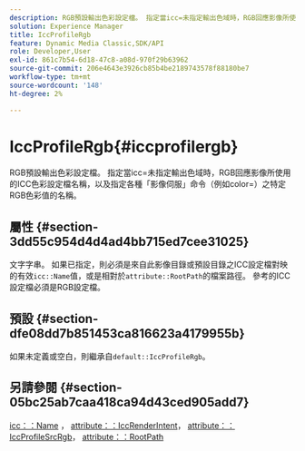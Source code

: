 ```yaml
---
description: RGB預設輸出色彩設定檔。 指定當icc=未指定輸出色域時，RGB回應影像所使用的ICC色彩設定檔名稱，以及指定各種「影像伺服」命令（例如color=）之特定RGB色彩值的名稱。
solution: Experience Manager
title: IccProfileRgb
feature: Dynamic Media Classic,SDK/API
role: Developer,User
exl-id: 861c7b54-6d18-47c8-a08d-970f29b63962
source-git-commit: 206e4643e3926cb85b4be2189743578f88180be7
workflow-type: tm+mt
source-wordcount: '148'
ht-degree: 2%

---
```


# IccProfileRgb{#iccprofilergb}

RGB預設輸出色彩設定檔。 指定當icc=未指定輸出色域時，RGB回應影像所使用的ICC色彩設定檔名稱，以及指定各種「影像伺服」命令（例如color=）之特定RGB色彩值的名稱。

## 屬性 {#section-3dd55c954d4d4ad4bb715ed7cee31025}

文字字串。 如果已指定，則必須是來自此影像目錄或預設目錄之ICC設定檔對映的有效`icc::Name`值，或是相對於`attribute::RootPath`的檔案路徑。 參考的ICC設定檔必須是RGB設定檔。

## 預設 {#section-dfe08dd7b851453ca816623a4179955b}

如果未定義或空白，則繼承自`default::IccProfileRgb`。

## 另請參閱 {#section-05bc25ab7caa418ca94d43ced905add7}

[icc：：Name](../../../../../is-api/image-catalog/image-serving-api-ref/c-image-catalog-reference/c-icc-profile-map-reference/r-name-icc.md#reference-9e7d3c8e35434981a3dfac66b8946cbe) ， [attribute：：IccRenderIntent](../../../../../is-api/image-catalog/image-serving-api-ref/c-image-catalog-reference/c-attributes-reference/r-iccrenderintent.md#reference-012f207f28bd4406a5368d23ed95a51f)， [attribute：：IccProfileSrcRgb](../../../../../is-api/image-catalog/image-serving-api-ref/c-image-catalog-reference/c-attributes-reference/r-iccprofilesrcrgb.md#reference-b8e576d075b44f5c94d95bfb5aa22ae2)， [attribute：：RootPath](../../../../../is-api/image-catalog/image-serving-api-ref/c-image-catalog-reference/c-attributes-reference/r-rootpath.md#reference-17d57e5967be403b8408fa7214017494)
